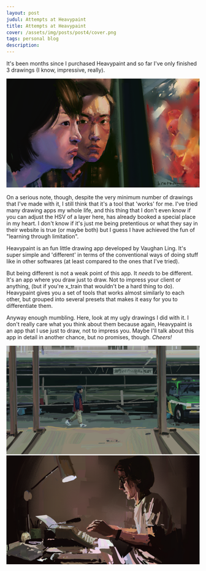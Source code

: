 ```yaml
---
layout: post
judul: Attempts at Heavypaint
title: Attempts at Heavypaint
cover: /assets/img/posts/post4/cover.png
tags: personal blog
description: 
---
```


It's been months since I purchased Heavypaint and so far I've only finished 3 drawings (I know, impressive, really).

![Better Days](/assets/img/posts/post4/betterdays.png)

On a serious note, though, despite the very minimum number of drawings that I've made with it, I still think that it's a tool that 'works' for me. I've tried many drawing apps my whole life, and this thing that I don't even know if you can adjust the HSV of a layer here, has already booked a special place in my heart. I don't know if it's just me being pretentious or what they say in their website is true (or maybe both) but I guess I have achieved the fun of "learning through limitation".

Heavypaint is an fun little drawing app developed by Vaughan Ling. It's super simple and 'different' in terms of the conventional ways of doing stuff like in other softwares (at least compared to the ones that I've tried).

But being different is not a weak point of this app. It *needs* to be different. It's an app where you draw just to draw. Not to impress your client or anything, (but if you're x_train that wouldn't be a hard thing to do). Heavypaint gives you a set of tools that works almost similarly to each other, but grouped into several presets that makes it easy for you to differentiate them. 

Anyway enough mumbling. Here, look at my ugly drawings I did with it. I don't really care what you think about them because again, Heavypaint is an app that I use just to draw, not to impress you. Maybe I'll talk about this app in detail in another chance, but no promises, though. *Cheers!*


![Nobody Knows](/assets/img/posts/post4/nobody.png)
![Ruby Sparks](/assets/img/posts/post4/ruby.png)





